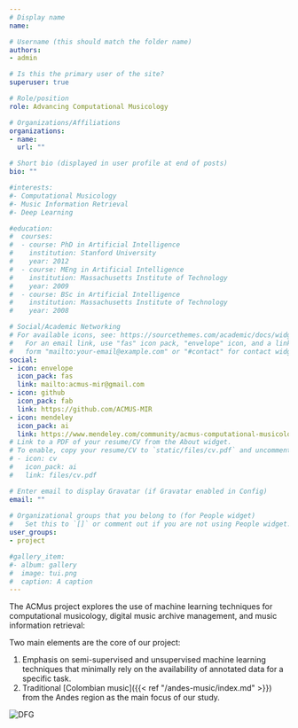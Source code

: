 ```yaml
---
# Display name
name: 

# Username (this should match the folder name)
authors:
- admin

# Is this the primary user of the site?
superuser: true

# Role/position
role: Advancing Computational Musicology

# Organizations/Affiliations
organizations:
- name: 
  url: ""

# Short bio (displayed in user profile at end of posts)
bio: "" 

#interests:
#- Computational Musicology
#- Music Information Retrieval 
#- Deep Learning

#education:
#  courses:
#  - course: PhD in Artificial Intelligence
#    institution: Stanford University
#    year: 2012
#  - course: MEng in Artificial Intelligence
#    institution: Massachusetts Institute of Technology
#    year: 2009
#  - course: BSc in Artificial Intelligence
#    institution: Massachusetts Institute of Technology
#    year: 2008

# Social/Academic Networking
# For available icons, see: https://sourcethemes.com/academic/docs/widgets/#icons
#   For an email link, use "fas" icon pack, "envelope" icon, and a link in the
#   form "mailto:your-email@example.com" or "#contact" for contact widget.
social:
- icon: envelope
  icon_pack: fas
  link: mailto:acmus-mir@gmail.com
- icon: github
  icon_pack: fab
  link: https://github.com/ACMUS-MIR
- icon: mendeley
  icon_pack: ai
  link: https://www.mendeley.com/community/acmus-computational-musicology-and-mir/
# Link to a PDF of your resume/CV from the About widget.
# To enable, copy your resume/CV to `static/files/cv.pdf` and uncomment the lines below.  
# - icon: cv
#   icon_pack: ai
#   link: files/cv.pdf

# Enter email to display Gravatar (if Gravatar enabled in Config)
email: ""
  
# Organizational groups that you belong to (for People widget)
#   Set this to `[]` or comment out if you are not using People widget.  
user_groups:
- project

#gallery_item:
#- album: gallery
#  image: tui.png
#  caption: A caption
---
```


The ACMus project explores the use of machine learning techniques for computational musicology, digital music archive management, and music information retrieval:  

Two main elements are the core of our project:  
1. Emphasis on semi-supervised and unsupervised machine learning techniques that minimally rely on the availability of annotated data for a specific task.  
2. Traditional [Colombian music]({{< ref "/andes-music/index.md" >}}) from the Andes region as the main focus of our study.


![DFG](/img/dfg.png)
 
 
